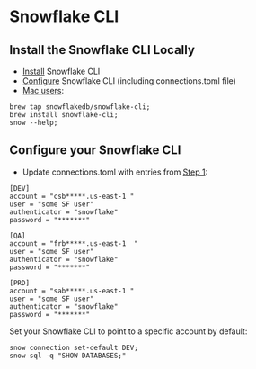 
# Snowflake CLI

## Install the Snowflake CLI Locally

- [Install](https://docs.snowflake.com/developer-guide/snowflake-cli/installation/installation#label-snowcli-install-macos-installer) Snowflake CLI
- [Configure](https://docs.snowflake.com/developer-guide/snowflake-cli/connecting/configure-cli) Snowflake CLI (including connections.toml file)
- [Mac users](https://github.com/snowflakedb/snowflake-cli):  
```
brew tap snowflakedb/snowflake-cli;
brew install snowflake-cli;
snow --help;
```

## Configure your Snowflake CLI

-  Update connections.toml with entries from [Step 1](./00_snowflake_cicd_setup.md#step-1-create-snowflake-trial-accounts):  

```
[DEV]
account = "csb*****.us-east-1 "
user = "some SF user"
authenticator = "snowflake"
password = "*******"

[QA]
account = "frb*****.us-east-1  "
user = "some SF user"
authenticator = "snowflake"
password = "*******"

[PRD]
account = "sab*****.us-east-1 "
user = "some SF user"
authenticator = "snowflake"
password = "*******"
```

Set your Snowflake CLI to point to a specific account by default:    
```
snow connection set-default DEV;  
snow sql -q "SHOW DATABASES;"
```

